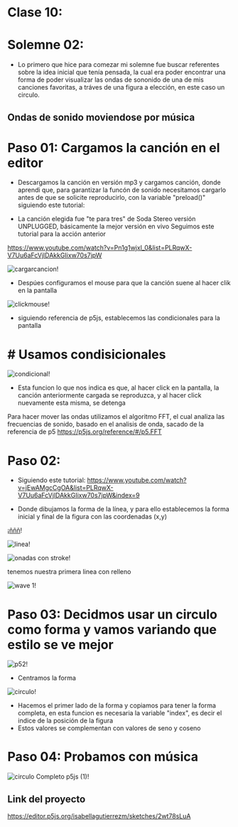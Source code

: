 # Clase 10:

# Solemne 02: 
- Lo primero que hice para comezar mi solemne fue buscar referentes sobre la idea inicial que tenía pensada, la cual era poder encontrar una forma de poder visualizar las ondas de sononido de una de mis canciones favoritas, a tráves de una figura a elección, en este caso un circulo.

## Ondas de sonido moviendose por música

# Paso 01: Cargamos la canción en el editor
- Descargamos la canción en versión mp3 y cargamos canción, donde aprendi que, para garantizar la funcón de sonido necesitamos cargarlo antes de que se solicite reproducirlo, con la variable "preload()"
siguiendo este tutorial:

- La canción elegida fue "te para tres" de Soda Stereo versión UNPLUGGED, básicamente la mejor versión en vivo
Seguimos este tutorial para la acción anterior

<https://www.youtube.com/watch?v=Pn1g1wjxl_0&list=PLRqwX-V7Uu6aFcVjlDAkkGIixw70s7jpW>

![cargarcancion](https://github.com/isabellagutierrezm/dis9034-2024-1/assets/163045412/575f4cef-e3b3-4e12-bb78-17ae5e955510)!


- Despúes configuramos el mouse para que la canción suene al hacer clik en la pantalla

![clickmouse](https://github.com/isabellagutierrezm/dis9034-2024-1/assets/163045412/7866bdfc-fff1-49f9-b8c2-fd9f2473b3d8)!

- siguiendo referencia de p5js, establecemos las condicionales para la pantalla

# # Usamos condisicionales

![condicional](https://github.com/isabellagutierrezm/dis9034-2024-1/assets/163045412/621eb499-9aad-4519-8809-cfe62375a22d)!

- Esta funcion lo que nos indica es que, al hacer click en la pantalla, la canción anteriormente cargada se reproduzca, y al hacer click nuevamente esta misma, se detenga

Para hacer mover las ondas utilizamos el algoritmo FFT, el cual analiza las frecuencias de sonido, basado en el analisis de onda, sacado de la referencia de p5
<https://p5js.org/reference/#/p5.FFT>

# Paso 02:
- Siguiendo este tutorial:
<https://www.youtube.com/watch?v=jEwAMgcCgOA&list=PLRqwX-V7Uu6aFcVjlDAkkGIixw70s7jpW&index=9>

- Donde dibujamos la forma de la línea, y para ello establecemos la forma inicial y final de la figura  con las coordenadas (x,y)

[¡ñññ](https://github.com/isabellagutierrezm/dis9034-2024-1/assets/163045412/d0697d8c-6c4a-4ca2-94a8-e5c4c27bb314)!

![linea](https://github.com/isabellagutierrezm/dis9034-2024-1/assets/163045412/4fd8b608-66c7-4b67-8169-763c99d39b85)!

![onadas con stroke](https://github.com/isabellagutierrezm/dis9034-2024-1/assets/163045412/7df141c6-bd12-4b23-9674-a1c81fb81812)!


tenemos nuestra primera linea con relleno


![wave 1](https://github.com/isabellagutierrezm/dis9034-2024-1/assets/163045412/0474a966-32e1-4c4f-afa6-d0cebc1279da)!

# Paso 03: Decidmos usar un circulo como forma y vamos variando que estilo se ve mejor

![p52](https://github.com/isabellagutierrezm/dis9034-2024-1/assets/163045412/5c3ba37a-55cf-48dc-bf31-65f2a13af2c9)!
- Centramos la forma

![circulo](https://github.com/isabellagutierrezm/dis9034-2024-1/assets/163045412/53c2572c-f7ac-4d4e-9581-ca9439705ea5)!

- Hacemos el primer lado de la forma y copiamos para tener la forma completa, en esta funcion es necesaria la variable "index", es decir el indice de la posición de la figura
- Estos valores se complementan con valores de seno y coseno

# Paso 04: Probamos con música

![circulo Completo p5js (1)](https://github.com/isabellagutierrezm/dis9034-2024-1/assets/163045412/b42c0de1-57ba-425e-9b80-018d1f72298e)!

## Link del proyecto

<https://editor.p5js.org/isabellagutierrezm/sketches/2wt78sLuA>
